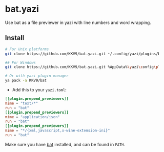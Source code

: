 # bat.yazi

Use bat as a file previewer in yazi with line numbers and word wrapping.

## Install

```bash
# For Unix platforms
git clone https://github.com/KKV9/bat.yazi.git ~/.config/yazi/plugins/bat.yazi

## For Windows
git clone https://github.com/KKV9/bat.yazi.git %AppData%\yazi\config\plugins\bat.yazi

# Or with yazi plugin manager
ya pack -a KKV9/bat
```

- Add this to your `yazi.toml`:

```toml
[[plugin.prepend_previewers]]
mime = "text/*"
run = "bat"
[[plugin.prepend_previewers]]
mime = "application/json"
run = "bat"
[[plugin.prepend_previewers]]
mime = "*/{xml,javascript,x-wine-extension-ini}"
run = "bat"
```

Make sure you have [bat](https://github.com/sharkdp/bat) installed, and can be found in `PATH`.
